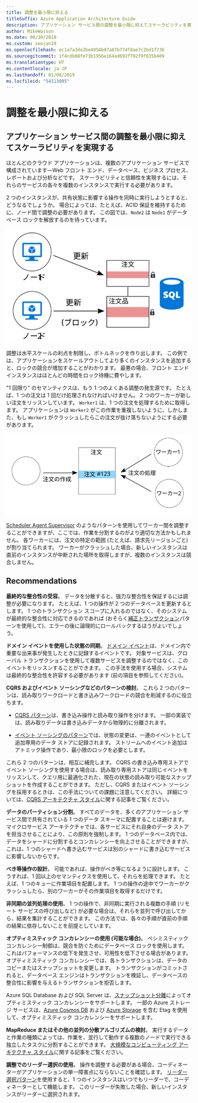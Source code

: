 ```yaml
---
title: 調整を最小限に抑える
titleSuffix: Azure Application Architecture Guide
description: アプリケーション サービス間の調整を最小限に抑えてスケーラビリティを実現します。
author: MikeWasson
ms.date: 08/30/2018
ms.custom: seojan19
ms.openlocfilehash: ec1a7a3de2be4954b07a87b774f8ae7c2bd1f736
ms.sourcegitcommit: 1f4cdb08fe73b1956e164ad692f792f9f635b409
ms.translationtype: HT
ms.contentlocale: ja-JP
ms.lasthandoff: 01/08/2019
ms.locfileid: "54113095"
---
```

# <a name="minimize-coordination"></a>調整を最小限に抑える

## <a name="minimize-coordination-between-application-services-to-achieve-scalability"></a>アプリケーション サービス間の調整を最小限に抑えてスケーラビリティを実現する

ほとんどのクラウド アプリケーションは、複数のアプリケーション サービスで構成されています&mdash;Web フロント エンド、データベース、ビジネス プロセス、レポートおよび分析などです。 スケーラビリティと信頼性を実現するには、それらのサービスの各々を複数のインスタンスで実行する必要があります。

2 つのインスタンスが、共有状態に影響する操作を同時に実行しようとすると、どうなるでしょうか。 場合によっては、たとえば、ACID 保証を維持するために、ノード間で調整の必要があります。 この図では、`Node2` は `Node1` がデータベース ロックを解放するのを待っています。

![データベース ロックの図](./images/database-lock.svg)

調整は水平スケールの利点を制限し、ボトルネックを作り出します。 この例では、アプリケーションをスケールアウトしてより多くのインスタンスを追加すると、ロックの競合が増加することがわかります。 最悪の場合、フロント エンド インスタンスはほとんどの時間をロック待機に費やします。

"1 回限り" のセマンティクスは、もう 1 つのよくある調整の発生源です。 たとえば、1 つの注文は 1 回だけ処理されなければいけません。 2 つのワーカーが新しい注文をリッスンしています。 `Worker1` は、1 つの注文を処理するために取得します。 アプリケーションは `Worker2` がこの作業を重複しないように、しかしまた、もし `Worker1` がクラッシュしたらこの注文が抜け落ちないようにする必要があります。

![調整の図](./images/coordination.svg)

[Scheduler Agent Supervisor][sas-pattern] のようなパターンを使用してワーカー間を調整することができますが、ここでは、作業を分割するのがより適切な方法かもしれません。 各ワーカーには、注文の特定の範囲 (たとえば、請求先リージョンごと) が割り当てられます。 ワーカーがクラッシュした場合、新しいインスタンスは直前のインスタンスが中断された場所を取得しますが、複数のインスタンスは競合しません。

## <a name="recommendations"></a>Recommendations

**最終的な整合性の受容**。 データを分散すると、強力な整合性を保証するには調整が必要になります。 たとえば、1 つの操作が 2 つのデータベースを更新するとします。 1 つのトランザクション スコープに入れるのではなく、そのシステムが最終的な整合性に対応できるのであれば (おそらく[補正トランザクション][compensating-transaction]パターンを使用して)、エラーの後に論理的にロールバックするほうがよいでしょう。

**ドメイン イベントを使用した状態の同期**。 [ドメイン イベント][domain-event]は、ドメイン内で重要な出来事が発生したときに記録するイベントです。 対象サービスは、グローバル トランザクションを使用して複数サービスを調整するのではなく、このイベントをリッスンすることができます。 この手法を使用する場合、システムは最終的な整合性を許容する必要があります (前の項目を参照してください)。

**CQRS およびイベント ソーシングなどのパターンの検討**。 これら 2 つのパターンは、読み取りワークロードと書き込みワークロードの競合を削減するのに役立ちます。

- [CQRS パターン][cqrs-pattern]は、書き込み操作と読み取り操作を分けます。 一部の実装では、読み取りデータは書き込みデータから物理的に分離されます。

- [イベント ソーシングのパターン][event-sourcing]では、状態の変更は、一連のイベントとして追加専用のデータ ストアに記録されます。 ストリームへのイベント追加はアトミック操作であり、最小限のロックを必要とします。

これら 2 つのパターンは、相互に補完します。 CQRS の書き込み専用ストアでイベント ソーシングを使用する場合は、読み取り専用ストアは同じイベントをリッスンして、クエリ用に最適化された、現在の状態の読み取り可能なスナップショットを作成することができます。 ただし、CQRS またはイベント ソーシングを採用するときは、この手法についての課題に注意してください。 詳細については、[CQRS アーキテクチャ スタイル][cqrs-style]に関する記事をご覧ください。

**データのパーティション分割**。  すべてのデータを、多くのアプリケーション サービス間で共有されている 1 つのデータ スキーマに配置することは避けます。 マイクロサービス アーキテクチャでは、各サービスにそれ自身のデータ ストアを担当させることにより、この原則を強制します。 1 つのデータベース内では、データをシャードに分割するとコンカレンシーを向上させることができますが、これは、1 つのシャードへ書き込むサービスは別のシャードに書き込むサービスに影響しないからです。

**べき等操作の設計**。 可能であれば、操作がべき等になるように設計します。 こうすれば、1 回以上のセマンティクスを使用して、それらを処理できます。 たとえば、1 つのキューに作業項目を配置します。 1 つの操作の途中でワーカーがクラッシュしたら、別のワーカーがその作業項目を取得するだけです。

**非同期の並列処理の使用**。 1 つの操作で、非同期に実行される複数の手順 (リモート サービスの呼び出しなど) が必要な場合は、それらを並列で呼び出してから、結果を集計することができます。 この方法では、各々の手順が直前の手順の結果に依存しないことを前提としています。

**オプティミスティック コンカレンシーの使用 (可能な場合)**。 ペシミスティック コンカレンシー制御は、競合を防ぐためにデータベース ロックを使用します。 これはパフォーマンスの低下を発生させ、可用性を低下させる場合があります。 オプティミスティック コンカレンシーでは、各トランザクションは、データのコピーまたはスナップショットを変更します。 トランザクションがコミットされると、データベース エンジンはトランザクションを検証し、データベースの整合性に影響を与えるトランザクションを拒否します。

Azure SQL Database および SQL Server は、[スナップショット分離][sql-snapshot-isolation]によってオプティミスティック コンカレンシーをサポートします。 一部の Azure ストレージ サービスは、[Azure Cosmos DB][cosmosdb-faq] および [Azure Storage][storage-concurrency] を含む Etag を使用して、オプティミスティック コンカレンシーをサポートします。

**MapReduce またはその他の並列の分散アルゴリズムの検討**。 実行するデータと作業の種類によっては、作業を、並行して動作する複数のノードで実行できる独立したタスクに分割することができます。 [大規模なコンピューティング アーキテクチャ スタイル][big-compute]に関する記事をご覧ください。

**調整でのリーダー選択の使用**。 操作を調整する必要がある場合、コーディネーターがアプリケーションの単一障害点にならないことを確認します。 [リーダー選択パターン][leader-election]を使用すると、1 つのインスタンスはいつでもリーダーで、コーディネーターとして機能します。 このリーダーが失敗した場合、新しいインスタンスがリーダーに選択されます。

<!-- links -->

[big-compute]: ../architecture-styles/big-compute.md
[compensating-transaction]: ../../patterns/compensating-transaction.md
[cqrs-style]: ../architecture-styles/cqrs.md
[cqrs-pattern]: ../../patterns/cqrs.md
[cosmosdb-faq]: /azure/cosmos-db/faq
[domain-event]: https://martinfowler.com/eaaDev/DomainEvent.html
[event-sourcing]: ../../patterns/event-sourcing.md
[leader-election]: ../../patterns/leader-election.md
[sas-pattern]: ../../patterns/scheduler-agent-supervisor.md
[sql-snapshot-isolation]: /sql/t-sql/statements/set-transaction-isolation-level-transact-sql
[storage-concurrency]: https://azure.microsoft.com/blog/managing-concurrency-in-microsoft-azure-storage-2/